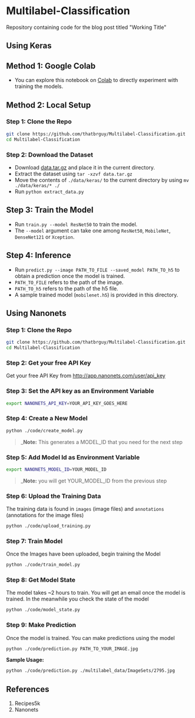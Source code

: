 # Multilabel-Classification
Repository containing code for the blog post titled "Working Title"

## Using Keras

## Method 1: Google Colab
- You can explore this notebook on [Colab](https://colab.research.google.com/drive/1OdZYPxQm4e_y4lpsDkKy_MwhrEpYXooZ) to directly experiment with training the models.

## Method 2: Local Setup

### Step 1: Clone the Repo
```bash
git clone https://github.com/thatbrguy/Multilabel-Classification.git
cd Multilabel-Classification
```

### Step 2: Download the Dataset
  - Download [data.tar.gz](https://drive.google.com/open?id=1Kuz9LVt9nxFghTwDeo9csu0lnNdIbmu8) and place it in the current directory.
  - Extract the dataset using `tar -xzvf data.tar.gz`
  - Move the contents of `./data/keras/` to the current directory by using `mv ./data/keras/* ./`
  - Run `python extract_data.py`

## Step 3: Train the Model
  - Run `train.py --model ResNet50` to train the model.
  - The `--model` argument can take one among `ResNet50`, `MobileNet`, `DenseNet121` or `Xception`.

## Step 4: Inference
  - Run `predict.py --image PATH_TO_FILE --saved_model PATH_TO_h5` to obtain a prediction once the model is trained. 
  - `PATH_TO_FILE` refers to the path of the image.
  - `PATH_TO_h5` refers to the path of the h5 file.
  - A sample trained model (`mobilenet.h5`) is provided in this directory. 

## Using Nanonets
 
### Step 1: Clone the Repo
```bash
git clone https://github.com/thatbrguy/Multilabel-Classification.git
cd Multilabel-Classification
```

### Step 2: Get your free API Key
Get your free API Key from http://app.nanonets.com/user/api_key

### Step 3: Set the API key as an Environment Variable
```bash
export NANONETS_API_KEY=YOUR_API_KEY_GOES_HERE
```

### Step 4: Create a New Model
```bash
python ./code/create_model.py
```
 >_**Note:** This generates a MODEL_ID that you need for the next step

### Step 5: Add Model Id as Environment Variable
```bash
export NANONETS_MODEL_ID=YOUR_MODEL_ID
```
 >_**Note:** you will get YOUR_MODEL_ID from the previous step

### Step 6: Upload the Training Data
The training data is found in ```images``` (image files) and ```annotations``` (annotations for the image files)
```bash
python ./code/upload_training.py
```

### Step 7: Train Model
Once the Images have been uploaded, begin training the Model
```bash
python ./code/train_model.py
```

### Step 8: Get Model State
The model takes ~2 hours to train. You will get an email once the model is trained. In the meanwhile you check the state of the model
```bash
python ./code/model_state.py
```

### Step 9: Make Prediction
Once the model is trained. You can make predictions using the model
```bash
python ./code/prediction.py PATH_TO_YOUR_IMAGE.jpg
```

**Sample Usage:**
```bash
python ./code/prediction.py ./multilabel_data/ImageSets/2795.jpg
```

## References
1. Recipes5k
2. Nanonets
